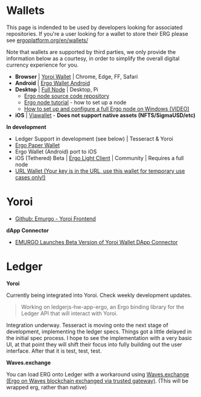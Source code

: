# Wallets

This page is indended to be used by developers looking for associated repositories. If you're a user looking for a wallet to store their ERG please see [ergoplatform.org/en/wallets/](https://ergoplatform.org/en/wallets/)


Note that wallets are supported by third parties, we only provide the information below as a courtesy, in order to simplify the overall digital currency experience for you.



- **Browser** | [Yoroi Wallet](https://yoroi-wallet.com/#/) | Chrome, Edge, FF, Safari
- **Android** | [Ergo Wallet Android](https://ergoplatform.org/en/android_wallet/)
- **Desktop** | [Full Node](https://github.com/ergoplatform/ergo) | Desktop, Pi  
  - [Ergo node source code repository](https://github.com/ergoplatform/ergo)
  - [Ergo node tutorial](https://ergoplatform.org/en/blog/2019_12_02_how_to_setup/) - how to set up a node
  - [How to set up and configure a full Ergo node on Windows (VIDEO)](https://www.youtube.com/watch?v=fpEDJ1CM6ns)
- **iOS** | [Viawallet](https://viawallet.com/?lang=en_US) - **Does not support native assets (NFTS/SigmaUSD/etc)**

**In development**
- Ledger Support in development (see below)  | Tesseract & Yoroi
- [Ergo Paper Wallet](https://anon-br.github.io/ergo-paper-wallet/)
- Ergo Wallet (Android) port to iOS
- iOS (Tethered) Beta | [Ergo Light Client](https://github.com/bjenkinsgit/ErgoIOSLiteClient.git) | Community | Requires a full node
- [URL Wallet (Your key is in the URL, use this wallet for temporary use cases only!)](https://erg.urlwallet.org/)

# Yoroi

- [Github: Emurgo - Yoroi Frontend](https://github.com/Emurgo/yoroi-frontend)

**dApp Connector**

  - [EMURGO Launches Beta Version of Yoroi Wallet DApp Connector](https://emurgo.io/blog/emurgo-launches-beta-version-of-yoroi-wallet-dapp-connector)


# Ledger

**Yoroi**

Currently being integrated into Yoroi. Check weekly development updates. 

> Working on ledgerjs-hw-app-ergo, an Ergo binding library for the Ledger API that will interact with Yoroi.


Integration underway. Tesseract is moving onto the next stage of development, implementing the ledger specs. Things got a little delayed in the initial spec process. I hope to see the implementation with a very basic UI, at that point they will shift their focus into fully building out the user interface. After that it is test, test, test.

**Waves.exchange**

You can load ERG onto Ledger with a workaround using [Waves.exchange (Ergo on Waves blockchain exchanged via trusted gateway)](https://waves.exchange/). (This will be wrapped erg, rather than native)


